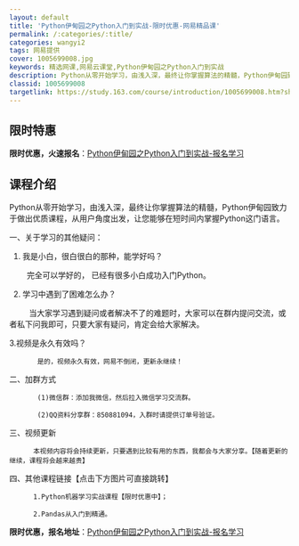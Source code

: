 ```yaml
---
layout: default
title: 'Python伊甸园之Python入门到实战-限时优惠-网易精品课'
permalink: /:categories/:title/
categories: wangyi2
tags: 网易提供
cover: 1005699008.jpg
keywords: 精选网课,网易云课堂,Python伊甸园之Python入门到实战
description: Python从零开始学习，由浅入深，最终让你掌握算法的精髓，Python伊甸园致力于做出优质课程，从用户角度出发，让您能
classid: 1005699008
targetlink: https://study.163.com/course/introduction/1005699008.htm?share=1&shareId=1025206652&utm_campaign=share&utm_medium=iphoneShare&utm_source=&utm_u=1025206652
---
```


## 限时特惠

**限时优惠，火速报名**：[Python伊甸园之Python入门到实战-报名学习](https://study.163.com/course/introduction/1005699008.htm?share=1&shareId=1025206652&utm_campaign=share&utm_medium=iphoneShare&utm_source=&utm_u=1025206652)

## 课程介绍

Python从零开始学习，由浅入深，最终让你掌握算法的精髓，Python伊甸园致力于做出优质课程，从用户角度出发，让您能够在短时间内掌握Python这门语言。

一、关于学习的其他疑问：

1. 我是小白，很白很白的那种，能学好吗？

        完全可以学好的， 已经有很多小白成功入门Python。

2. 学习中遇到了困难怎么办？

         当大家学习遇到疑问或者解决不了的难题时，大家可以在群内提问交流，或者私下问我即可，只要大家有疑问，肯定会给大家解决。

3.视频是永久有效吗？

           是的，视频永久有效，网易不倒闭，更新永继续！

二、加群方式

           (1)微信群：添加我微信，然后拉入微信学习交流群。

           (2)QQ资料分享群：850881094，入群时请提供订单号验证。

三、视频更新

          本视频内容将会持续更新，只要遇到比较有用的东西，我都会与大家分享。【随着更新的继续，课程将会越来越贵】

四、其他课程链接【点击下方图片可直接跳转】

          1.Python机器学习实战课程【限时优惠中】；

          2.Pandas从入门到精通。

**限时优惠，报名地址**：[Python伊甸园之Python入门到实战-报名学习](https://study.163.com/course/introduction/1005699008.htm?share=1&shareId=1025206652&utm_campaign=share&utm_medium=iphoneShare&utm_source=&utm_u=1025206652)

